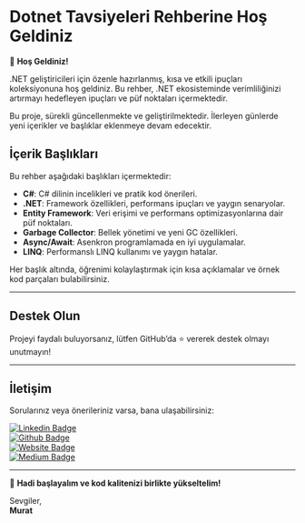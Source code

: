 # Dotnet Tavsiyeleri Rehberine Hoş Geldiniz

🎉 **Hoş Geldiniz!**

.NET geliştiricileri için özenle hazırlanmış, kısa ve etkili ipuçları koleksiyonuna hoş geldiniz. Bu rehber, .NET ekosisteminde verimliliğinizi artırmayı hedefleyen ipuçları ve püf noktaları içermektedir.

Bu proje, sürekli güncellenmekte ve geliştirilmektedir. İlerleyen günlerde yeni içerikler ve başlıklar eklenmeye devam edecektir.

## İçerik Başlıkları

Bu rehber aşağıdaki başlıkları içermektedir:

- **C#**: C# dilinin incelikleri ve pratik kod önerileri.
- **.NET**: Framework özellikleri, performans ipuçları ve yaygın senaryolar.
- **Entity Framework**: Veri erişimi ve performans optimizasyonlarına dair püf noktaları.
- **Garbage Collector**: Bellek yönetimi ve yeni GC özellikleri.
- **Async/Await**: Asenkron programlamada en iyi uygulamalar.
- **LINQ**: Performanslı LINQ kullanımı ve yaygın hatalar.

Her başlık altında, öğrenimi kolaylaştırmak için kısa açıklamalar ve örnek kod parçaları bulabilirsiniz.

---

## Destek Olun

Projeyi faydalı buluyorsanız, lütfen GitHub’da ⭐ vererek destek olmayı unutmayın!

---

## İletişim

Sorularınız veya önerileriniz varsa, bana ulaşabilirsiniz:

[![Linkedin Badge](https://img.shields.io/badge/Murat%20Dinç-0077B5?style=flat&logo=linkedin&logoColor=white)](https://www.linkedin.com/in/muratdincc/)  
[![Github Badge](https://img.shields.io/badge/muratdincc-100000?style=flat&logo=github&logoColor=white)](https://github.com/muratdincc/)  
[![Website Badge](https://img.shields.io/badge/Website-muratdinc.dev-4CAF50?style=flat&logo=internetexplorer&logoColor=white)](https://muratdinc.dev/)  
[![Medium Badge](https://img.shields.io/badge/Medium-12100E?style=flat&logo=medium&logoColor=white)](https://medium.com/muratdincc)

---

🚀 **Hadi başlayalım ve kod kalitenizi birlikte yükseltelim!**

Sevgiler,  
**Murat**